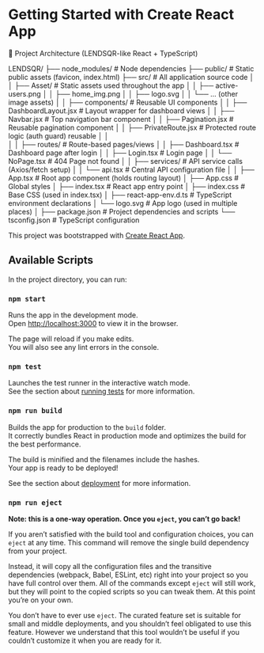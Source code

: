 # Getting Started with Create React App

📁 Project Architecture (LENDSQR-like React + TypeScript)


LENDSQR/
├── node_modules/                  # Node dependencies
├── public/                        # Static public assets (favicon, index.html)
├── src/                           # All application source code
│
│   ├── Asset/                     # Static assets used throughout the app
│   │   ├── active-users.png
│   │   ├── home_img.png
│   │   ├── logo.svg
│   │   └── ... (other image assets)
│
│   ├── components/                # Reusable UI components
│   │   ├── DashboardLayout.jsx    # Layout wrapper for dashboard views
│   │   ├── Navbar.jsx             # Top navigation bar component
│   │   ├── Pagination.jsx         # Reusable pagination component
│   │   ├── PrivateRoute.jsx       # Protected route logic (auth guard) reusable
│   │   
│
│   ├── routes/                    # Route-based pages/views
│   │   ├── Dashboard.tsx          # Dashboard page after login
│   │   ├── Login.tsx              # Login page
│   │   └── NoPage.tsx             # 404 Page not found
│
│   ├── services/                  # API service calls (Axios/fetch setup)
│   │   └── api.tsx                # Central API configuration file
│
│   ├── App.tsx                    # Root app component (holds routing layout)
│   ├── App.css                    # Global styles
│   ├── index.tsx                  # React app entry point
│   ├── index.css                  # Base CSS (used in index.tsx)
│   ├── react-app-env.d.ts         # TypeScript environment declarations
│   └── logo.svg                   # App logo (used in multiple places)
│
├── package.json                   # Project dependencies and scripts
└── tsconfig.json                  # TypeScript configuration


This project was bootstrapped with [Create React App](https://github.com/facebook/create-react-app).

## Available Scripts

In the project directory, you can run:

### `npm start`

Runs the app in the development mode.\
Open [http://localhost:3000](http://localhost:3000) to view it in the browser.

The page will reload if you make edits.\
You will also see any lint errors in the console.

### `npm test`

Launches the test runner in the interactive watch mode.\
See the section about [running tests](https://facebook.github.io/create-react-app/docs/running-tests) for more information.

### `npm run build`

Builds the app for production to the `build` folder.\
It correctly bundles React in production mode and optimizes the build for the best performance.

The build is minified and the filenames include the hashes.\
Your app is ready to be deployed!

See the section about [deployment](https://facebook.github.io/create-react-app/docs/deployment) for more information.

### `npm run eject`

**Note: this is a one-way operation. Once you `eject`, you can’t go back!**

If you aren’t satisfied with the build tool and configuration choices, you can `eject` at any time. This command will remove the single build dependency from your project.

Instead, it will copy all the configuration files and the transitive dependencies (webpack, Babel, ESLint, etc) right into your project so you have full control over them. All of the commands except `eject` will still work, but they will point to the copied scripts so you can tweak them. At this point you’re on your own.

You don’t have to ever use `eject`. The curated feature set is suitable for small and middle deployments, and you shouldn’t feel obligated to use this feature. However we understand that this tool wouldn’t be useful if you couldn’t customize it when you are ready for it.


